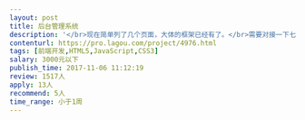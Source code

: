 ```yaml
---                
layout: post       
title: 后台管理系统           
description: '</br>现在简单列了几个页面，大体的框架已经有了。</br>需要对接一下七牛的上传文件接口，之后就是几个页面的展示，编辑而已，很简单。</br>如果合作愉快，希望可以长期合作。</br>手头项目比较多。</br>'     
contenturl: https://pro.lagou.com/project/4976.html      
tags: [前端开发,HTML5,JavaScript,CSS3]            
salary: 3000元以下          
publish_time: 2017-11-06 11:12:19         
review: 1517人                   
apply: 13人                   
recommend: 5人                   
time_range: 小于1周              
---                 
```

